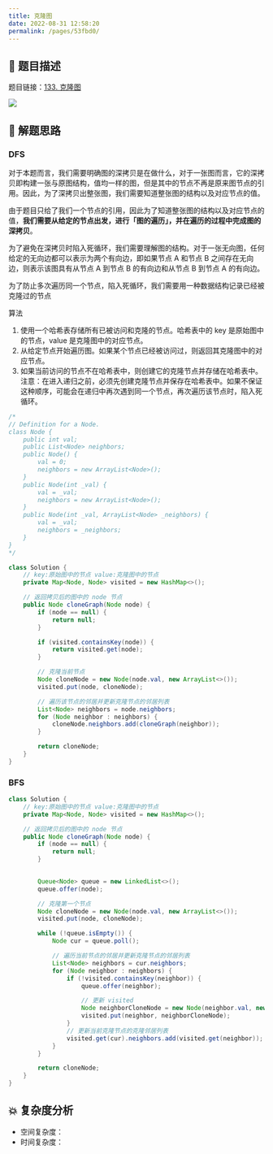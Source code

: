 ```yaml
---
title: 克隆图
date: 2022-08-31 12:58:20
permalink: /pages/53fbd0/
---
```

## 📃 题目描述

题目链接：[133. 克隆图](https://leetcode.cn/problems/clone-graph/)

![](https://cs-wiki.oss-cn-shanghai.aliyuncs.com/img/image-20220831125841029.png)

## 🔔 解题思路

### DFS

对于本题而言，我们需要明确图的深拷贝是在做什么，对于一张图而言，它的深拷贝即构建一张与原图结构，值均一样的图，但是其中的节点不再是原来图节点的引用。因此，为了深拷贝出整张图，我们需要知道整张图的结构以及对应节点的值。

由于题目只给了我们一个节点的引用，因此为了知道整张图的结构以及对应节点的值，**我们需要从给定的节点出发，进行「图的遍历」，并在遍历的过程中完成图的深拷贝**。

为了避免在深拷贝时陷入死循环，我们需要理解图的结构。对于一张无向图，任何给定的无向边都可以表示为两个有向边，即如果节点 A 和节点 B 之间存在无向边，则表示该图具有从节点 A 到节点 B 的有向边和从节点 B 到节点 A 的有向边。

为了防止多次遍历同一个节点，陷入死循环，我们需要用一种数据结构记录已经被克隆过的节点

算法

1. 使用一个哈希表存储所有已被访问和克隆的节点。哈希表中的 key 是原始图中的节点，value 是克隆图中的对应节点。
2. 从给定节点开始遍历图。如果某个节点已经被访问过，则返回其克隆图中的对应节点。
3. 如果当前访问的节点不在哈希表中，则创建它的克隆节点并存储在哈希表中。注意：在进入递归之前，必须先创建克隆节点并保存在哈希表中。如果不保证这种顺序，可能会在递归中再次遇到同一个节点，再次遍历该节点时，陷入死循环。



```java
/*
// Definition for a Node.
class Node {
    public int val;
    public List<Node> neighbors;
    public Node() {
        val = 0;
        neighbors = new ArrayList<Node>();
    }
    public Node(int _val) {
        val = _val;
        neighbors = new ArrayList<Node>();
    }
    public Node(int _val, ArrayList<Node> _neighbors) {
        val = _val;
        neighbors = _neighbors;
    }
}
*/

class Solution {
    // key:原始图中的节点 value:克隆图中的节点
    private Map<Node, Node> visited = new HashMap<>();

    // 返回拷贝后的图中的 node 节点
    public Node cloneGraph(Node node) {
        if (node == null) {
            return null;
        }

        if (visited.containsKey(node)) {
            return visited.get(node);
        }

        // 克隆当前节点
        Node cloneNode = new Node(node.val, new ArrayList<>());
        visited.put(node, cloneNode);

        // 遍历该节点的邻居并更新克隆节点的邻居列表
        List<Node> neighbors = node.neighbors;
        for (Node neighbor : neighbors) {
            cloneNode.neighbors.add(cloneGraph(neighbor));
        }

        return cloneNode;
    }
}
```

### BFS

```java
class Solution {
    // key:原始图中的节点 value:克隆图中的节点
    private Map<Node, Node> visited = new HashMap<>();

    // 返回拷贝后的图中的 node 节点
    public Node cloneGraph(Node node) {
        if (node == null) {
            return null;
        }

        
        Queue<Node> queue = new LinkedList<>();
        queue.offer(node);

        // 克隆第一个节点
        Node cloneNode = new Node(node.val, new ArrayList<>());
        visited.put(node, cloneNode);

        while (!queue.isEmpty()) {
            Node cur = queue.poll();

            // 遍历当前节点的邻居并更新克隆节点的邻居列表
            List<Node> neighbors = cur.neighbors;
            for (Node neighbor : neighbors) {
                if (!visited.containsKey(neighbor)) {
                    queue.offer(neighbor);

                    // 更新 visited
                    Node neighborCloneNode = new Node(neighbor.val, new ArrayList<>());
                    visited.put(neighbor, neighborCloneNode);
                }
                // 更新当前克隆节点的克隆邻居列表
                visited.get(cur).neighbors.add(visited.get(neighbor));
            }
        }

        return cloneNode;
    }
}
```



## 💥 复杂度分析

- 空间复杂度：
- 时间复杂度：


